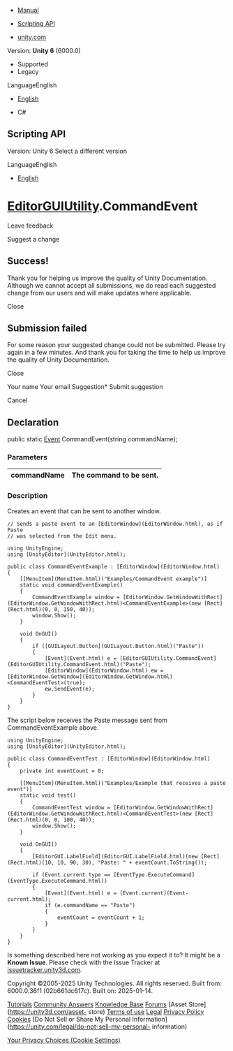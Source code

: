 [ ]()

  * [Manual](../Manual/index.html)
  * [Scripting API](../ScriptReference/index.html)

  * [unity.com](https://unity.com/)

Version: **Unity 6** (6000.0)

  * Supported
  * Legacy

LanguageEnglish

  * [English]()

  * C#

[ ](https://docs.unity3d.com)

## Scripting API

Version: Unity 6 Select a different version

LanguageEnglish

  * [English]()

#  [EditorGUIUtility](EditorGUIUtility.html).CommandEvent

Leave feedback

Suggest a change

## Success!

Thank you for helping us improve the quality of Unity Documentation. Although
we cannot accept all submissions, we do read each suggested change from our
users and will make updates where applicable.

Close

## Submission failed

For some reason your suggested change could not be submitted. Please <a>try
again</a> in a few minutes. And thank you for taking the time to help us
improve the quality of Unity Documentation.

Close

Your name Your email Suggestion* Submit suggestion

Cancel

[ ]()

## Declaration

public static [Event](Event.html) CommandEvent(string commandName);

### Parameters

commandName | The command to be sent.  
---|---  
  
### Description

Creates an event that can be sent to another window.

    
    
    // Sends a paste event to an [EditorWindow](EditorWindow.html), as if Paste
    // was selected from the Edit menu.  
      
    using UnityEngine;
    using [UnityEditor](UnityEditor.html);  
      
    public class CommandEventExample : [EditorWindow](EditorWindow.html)
    {
        [[MenuItem](MenuItem.html)("Examples/CommandEvent example")]
        static void commandEventExample()
        {
            CommandEventExample window = [EditorWindow.GetWindowWithRect](EditorWindow.GetWindowWithRect.html)<CommandEventExample>(new [Rect](Rect.html)(0, 0, 150, 40));
            window.Show();
        }  
      
        void OnGUI()
        {
            if ([GUILayout.Button](GUILayout.Button.html)("Paste"))
            {
                [Event](Event.html) e = [EditorGUIUtility.CommandEvent](EditorGUIUtility.CommandEvent.html)("Paste");
                [EditorWindow](EditorWindow.html) ew = [EditorWindow.GetWindow](EditorWindow.GetWindow.html)<CommandEventTest>(true);
                ew.SendEvent(e);
            }
        }
    }
    

The script below receives the Paste message sent from CommandEventExample
above.

    
    
    using UnityEngine;
    using [UnityEditor](UnityEditor.html);  
      
    public class CommandEventTest : [EditorWindow](EditorWindow.html)
    {
        private int eventCount = 0;  
      
        [[MenuItem](MenuItem.html)("Examples/Example that receives a paste event")]
        static void test()
        {
            CommandEventTest window = [EditorWindow.GetWindowWithRect](EditorWindow.GetWindowWithRect.html)<CommandEventTest>(new [Rect](Rect.html)(0, 0, 100, 40));
            window.Show();
        }  
      
        void OnGUI()
        {
            [EditorGUI.LabelField](EditorGUI.LabelField.html)(new [Rect](Rect.html)(10, 10, 90, 30), "Paste: " + eventCount.ToString());  
      
            if (Event.current.type == [EventType.ExecuteCommand](EventType.ExecuteCommand.html))
            {
                [Event](Event.html) e = [Event.current](Event-current.html);
                if (e.commandName == "Paste")
                {
                    eventCount = eventCount + 1;
                }
            }
        }
    }
    

Is something described here not working as you expect it to? It might be a
**Known Issue**. Please check with the Issue Tracker at
[issuetracker.unity3d.com](https://issuetracker.unity3d.com).

Copyright ©2005-2025 Unity Technologies. All rights reserved. Built from:
6000.0.36f1 (02b661dc617c). Built on: 2025-01-14.

[Tutorials](https://unity3d.com/learn) [Community
Answers](https://answers.unity3d.com) [Knowledge
Base](https://support.unity3d.com/hc/en-us)
[Forums](https://forum.unity3d.com) [Asset Store](https://unity3d.com/asset-
store) [Terms of use](https://docs.unity3d.com/Manual/TermsOfUse.html)
[Legal](https://unity.com/legal) [Privacy
Policy](https://unity.com/legal/privacy-policy)
[Cookies](https://unity.com/legal/cookie-policy) [Do Not Sell or Share My
Personal Information](https://unity.com/legal/do-not-sell-my-personal-
information)

[Your Privacy Choices (Cookie Settings)](javascript:void\(0\);)

